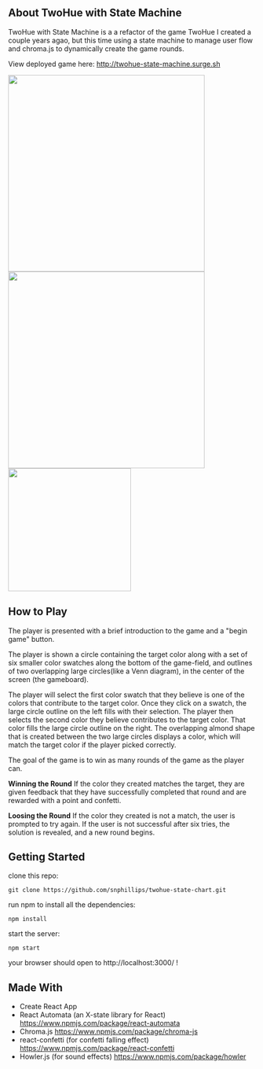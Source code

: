 ## About TwoHue with State Machine

TwoHue with State Machine is a a refactor of the game TwoHue I created a couple years agao, but this time using a state machine to manage user flow and chroma.js to dynamically create the game rounds.

View deployed game here: http://twohue-state-machine.surge.sh

<img src="https://i.imgur.com/iaWzlC8.png" width="400">
<img src="https://i.imgur.com/i91exEK.png" width="400">
<img src="https://i.imgur.com/hD0Y5QT.png" width="250">

## How to Play
The player is presented with a brief introduction to the game and a "begin game" button.

The player is shown a circle containing the target color along with a set of six smaller color swatches along the bottom of the game-field, and outlines of two overlapping large circles(like a Venn diagram), in the center of the screen (the gameboard).

The player will select the first color swatch that they believe is one of the colors that contribute to the target color. Once they click on a swatch, the large circle outline on the left fills with their selection. The player then selects the second color they believe contributes to the target color. That color fills the large circle outline on the right. The overlapping almond shape that is created between the two large circles displays a color, which will match the target color if the player picked correctly.

The goal of the game is to win as many rounds of the game as the player can.

**Winning the Round** If the color they created matches the target, they are given feedback that they have successfully completed that round and are rewarded with a point and confetti.

**Loosing the Round** If the color they created is not a match, the user is prompted to try again. If the user is not successful after six tries, the solution is revealed, and a new round begins.

## Getting Started
clone this repo:

`git clone https://github.com/snphillips/twohue-state-chart.git`

run npm to install all the dependencies:

`npm install`

start the server:

`npm start`

your browser should open to http://localhost:3000/ !




## Made With
- Create React App
- React Automata (an X-state library for React) https://www.npmjs.com/package/react-automata
- Chroma.js https://www.npmjs.com/package/chroma-js
- react-confetti (for confetti falling effect) https://www.npmjs.com/package/react-confetti
- Howler.js (for sound effects) https://www.npmjs.com/package/howler
